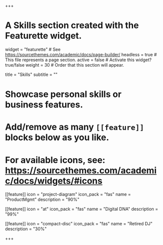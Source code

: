 +++
# A Skills section created with the Featurette widget.
widget = "featurette"  # See https://sourcethemes.com/academic/docs/page-builder/
headless = true  # This file represents a page section.
active = false  # Activate this widget? true/false
weight = 30  # Order that this section will appear.

title = "Skills"
subtitle = ""

# Showcase personal skills or business features.
# 
# Add/remove as many `[[feature]]` blocks below as you like.
# 
# For available icons, see: https://sourcethemes.com/academic/docs/widgets/#icons

[[feature]]
  icon = "project-diagram"
  icon_pack = "fas"
  name = "ProductMgmt"
  description = "90%"
  
[[feature]]
  icon = "at"
  icon_pack = "fas"
  name = "Digital DNA"
  description = "99%"  
  
[[feature]]
  icon = "compact-disc"
  icon_pack = "fas"
  name = "Retired DJ"
  description = "30%"

+++
